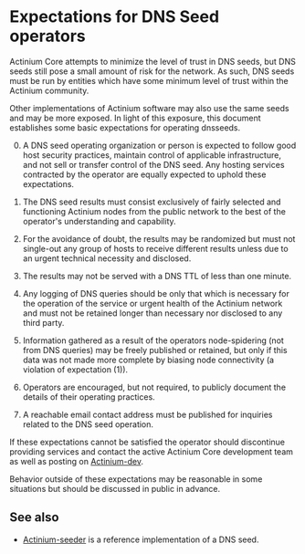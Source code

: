 Expectations for DNS Seed operators
====================================

Actinium Core attempts to minimize the level of trust in DNS seeds,
but DNS seeds still pose a small amount of risk for the network.
As such, DNS seeds must be run by entities which have some minimum
level of trust within the Actinium community.

Other implementations of Actinium software may also use the same
seeds and may be more exposed. In light of this exposure, this
document establishes some basic expectations for operating dnsseeds.

0. A DNS seed operating organization or person is expected to follow good
host security practices, maintain control of applicable infrastructure,
and not sell or transfer control of the DNS seed. Any hosting services
contracted by the operator are equally expected to uphold these expectations.

1. The DNS seed results must consist exclusively of fairly selected and
functioning Actinium nodes from the public network to the best of the
operator's understanding and capability.

2. For the avoidance of doubt, the results may be randomized but must not
single-out any group of hosts to receive different results unless due to an
urgent technical necessity and disclosed.

3. The results may not be served with a DNS TTL of less than one minute.

4. Any logging of DNS queries should be only that which is necessary
for the operation of the service or urgent health of the Actinium
network and must not be retained longer than necessary nor disclosed
to any third party.

5. Information gathered as a result of the operators node-spidering
(not from DNS queries) may be freely published or retained, but only
if this data was not made more complete by biasing node connectivity
(a violation of expectation (1)).

6. Operators are encouraged, but not required, to publicly document the
details of their operating practices.

7. A reachable email contact address must be published for inquiries
related to the DNS seed operation.

If these expectations cannot be satisfied the operator should
discontinue providing services and contact the active Actinium
Core development team as well as posting on
[Actinium-dev](https://groups.google.com/forum/#!forum/Actinium-dev).

Behavior outside of these expectations may be reasonable in some
situations but should be discussed in public in advance.

See also
----------
- [Actinium-seeder](https://github.com/pooler/Actinium-seeder) is a reference implementation of a DNS seed.
